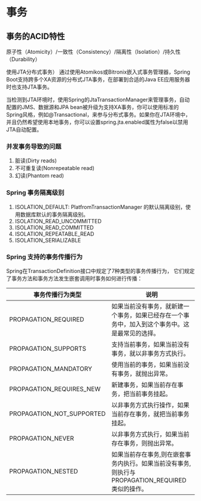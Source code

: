 # 事务
<!-- @author DHJT 2019-10-11 -->

## 事务的ACID特性
原子性（Atomicity）/一致性（Consistency）/隔离性（Isolation）/持久性（Durability）

使用JTA分布式事务）
通过使用Atomikos或Bitronix嵌入式事务管理器，Spring Boot支持跨多个XA资源的分布式JTA事务，在部署到合适的Java EE应用服务器时也支持JTA事务。

当检测到JTA环境时，使用Spring的JtaTransactionManager来管理事务，自动配置的JMS、数据源和JPA bean被升级为支持XA事务，你可以使用标准的Spring风格，例如@Transactional，来参与分布式事务。如果你在JTA环境中，并且仍然希望使用本地事务，你可以设置spring.jta.enabled属性为false以禁用JTA自动配置。

### 并发事务导致的问题
1. 脏读(Dirty reads)
2. 不可重复读(Nonrepeatable read)
3. 幻读(Phantom read)

### Spring 事务隔离级别
1. ISOLATION_DEFAULT: PlatfromTransactionManager 的默认隔离级别，使用数据库默认的事务隔离级别。
2. ISOLATION_READ_UNCOMMITTED
3. ISOLATION_READ_COMMITTED
4. ISOLATION_REPEATABLE_READ
5. ISOLATION_SERIALIZABLE

### Spring 支持的事务传播行为
Spring在TransactionDefinition接口中规定了7种类型的事务传播行为，
它们规定了事务方法和事务方法发生嵌套调用时事务如何进行传播：

|      事务传播行为类型     |    说明     |
|---------------------------|--------------|
| PROPAGATION_REQUIRED      | 如果当前没有事务，就新建一个事务，如果已经存在一个事务中，加入到这个事务中。这是最常见的选择。 |
| PROPAGATION_SUPPORTS      | 支持当前事务，如果当前没有事务，就以非事务方式执行。    |
| PROPAGATION_MANDATORY     | 使用当前的事务，如果当前没有事务，就抛出异常。 |
| PROPAGATION_REQUIRES_NEW  | 新建事务，如果当前存在事务，把当前事务挂起。 |
| PROPAGATION_NOT_SUPPORTED | 以非事务方式执行操作，如果当前存在事务，就把当前事务挂起。 |
| PROPAGATION_NEVER         | 以非事务方式执行，如果当前存在事务，则抛出异常。 |
| PROPAGATION_NESTED        | 如果当前存在事务,则在嵌套事务内执行。如果当前没有事务,则执行与PROPAGATION_REQUIRED类似的操作。 | 